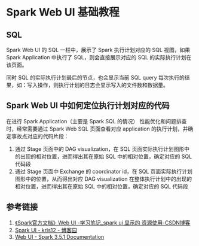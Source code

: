 # Spark Web UI 基础教程


## SQL

Spark Web UI 的 SQL 一栏中，展示了 Spark 执行计划对应的 SQL 视图，如果 Spark Application 中执行了 SQL，则会直接展示对应的 SQL 的实际执行计划在该页面。

同时 SQL 的实际执行计划最后的节点，也会显示当前 SQL query 每次执行的结果，如：写入操作，则执行计划的日志会显示写入的文件数和数据量。


## Spark Web UI 中如何定位执行计划对应的代码

在进行 Spark Application（主要是 Spark SQL 的情况） 性能优化和问题排查时，经常需要通过 Spark Web SQL 页面查看对应 application 的执行计划，并确定事故点对应的代码片段：

1. 通过 Stage 页面中的 DAG visualization，在 SQL 页面实际执行计划图形中的出现的相对位置，进而得出其在原始 SQL 中的相对位置，确定对应的 SQL 代码段
2. 通过 Stage 页面中 Exchange 的 coordinator id，在 SQL 页面实际执行计划图形中的位置，从而得出对应 DAG visualization 在整体执行计划中的出现的相对位置，进而得出其在原始 SQL 中的相对位置，确定对应的 SQL 代码段

## 参考链接
1. [《Spark官方文档》Web UI -学习笔记\_spark ui 显示的 资源使用-CSDN博客](https://blog.csdn.net/weixin_43161811/article/details/123407165)
2. [Spark UI  - kris12 - 博客园](https://www.cnblogs.com/shengyang17/p/17713897.html)
3. [Web UI - Spark 3.5.1 Documentation](https://spark.apache.org/docs/latest/web-ui.html)